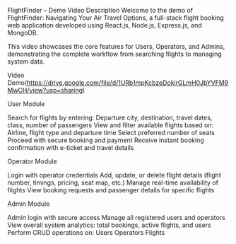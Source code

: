  FlightFinder – Demo Video Description
Welcome to the demo of FlightFinder: Navigating Your Air Travel Options, a full-stack flight booking web application developed using React.js, Node.js, Express.js, and MongoDB.

This video showcases the core features for Users, Operators, and Admins, demonstrating the complete workflow from searching flights to managing system data.

 Video Demo(https://drive.google.com/file/d/1URb1mpKcbzeDokirGLmH0JbYVFM9MwCH/view?usp=sharing)

 User Module

Search for flights by entering:
Departure city, destination, travel dates, class, number of passengers
View and filter available flights based on:
Airline, flight type  and departure time
Select preferred number of seats
Proceed with secure booking and payment
Receive instant booking confirmation with e-ticket and travel details

 Operator Module 

Login with operator credentials
Add, update, or delete flight details (flight number, timings, pricing, seat map, etc.)
Manage real-time availability of flights
View booking requests and passenger details for specific flights

 Admin Module
 
Admin login with secure access
Manage all registered users and operators
View overall system analytics: total bookings, active flights, and users
Perform CRUD operations on:
Users
Operators
Flights

